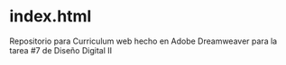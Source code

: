 # index.html
Repositorio para Curriculum web hecho en Adobe Dreamweaver para la tarea #7 de Diseño Digital II
